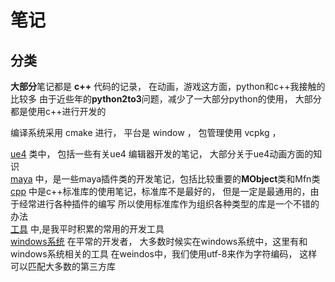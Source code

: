 # 笔记

## 分类

**大部分**笔记都是 **c++** 代码的记录， 在动画，游戏这方面，python和c++我接触的比较多
由于近些年的**python2to3**问题，减少了一大部分python的使用， 大部分都是使用c++进行开发的

编译系统采用 cmake 进行， 平台是 window ， 包管理使用 vcpkg ，

[ue4](ue4/) 类中， 包括一些有关ue4 编辑器开发的笔记， 大部分关于ue4动画方面的知识  
[maya](maya/) 中，是一些maya插件类的开发笔记，包括比较重要的**MObject**类和Mfn类  
[cpp](cpp/) 中是c++标准库的使用笔记，标准库不是最好的， 但是一定是最通用的，由于经常进行各种插件的编写
所以使用标准库作为组织各种类型的库是一个不错的办法  
[工具](tools/) 中,是我平时积累的常用的开发工具  
[windows系统](system/) 在平常的开发者， 大多数时候实在windows系统中，这里有和windows系统相关的工具
在weindos中，我们使用utf-8来作为字符编码， 这样可以匹配大多数的第三方库




